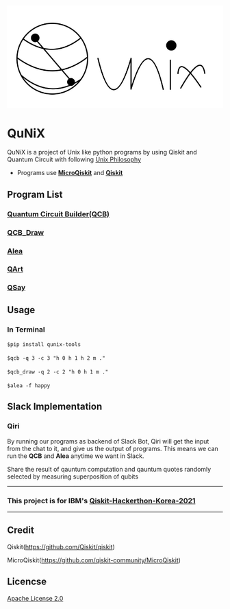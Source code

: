 ![Team Logo](team_logo.jpg)

# QuNiX

QuNiX is a project of Unix like python programs by using Qiskit and Quantum Circuit with following [Unix Philosophy](https://en.wikipedia.org/wiki/Unix_philosophy)

- Programs use [**MicroQiskit**](https://github.com/qiskit-community/MicroQiskit) and [**Qiskit**](https://github.com/Qiskit/qiskit)

## Program List

### [Quantum Circuit Builder(QCB)](https://github.com/echo724/qunix/tree/main/qcb)

### [QCB_Draw](https://github.com/echo724/qunix/tree/main/qcb_draw)

### [Alea](https://github.com/echo724/qunix/tree/main/alea)

### [QArt](https://github.com/echo724/qunix/tree/main/qart)

### [QSay](https://github.com/echo724/qunix/tree/main/qsay)

## Usage

### In Terminal
```
$pip install qunix-tools

$qcb -q 3 -c 3 "h 0 h 1 h 2 m ."

$qcb_draw -q 2 -c 2 "h 0 h 1 m ."

$alea -f happy
```

## Slack Implementation

### Qiri

By running our programs as backend of Slack Bot, Qiri will get the input from the chat to it, and give us the output of programs.
This means we can run the **QCB** and **Alea** anytime we want in Slack.

Share the result of qauntum computation and qauntum quotes randomly selected by measuring superposition of qubits

---
### This project is for IBM's [Qiskit-Hackerthon-Korea-2021](https://github.com/qiskit-community/qiskit-hackathon-korea-21)
---

## Credit

Qiskit(https://github.com/Qiskit/qiskit)

MicroQiskit(https://github.com/qiskit-community/MicroQiskit)

## Licencse

[Apache License 2.0](LICENSE)
